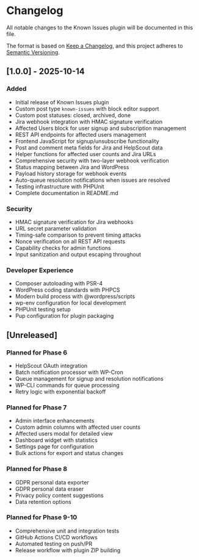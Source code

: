 # Changelog

All notable changes to the Known Issues plugin will be documented in this file.

The format is based on [Keep a Changelog](https://keepachangelog.com/en/1.0.0/),
and this project adheres to [Semantic Versioning](https://semver.org/spec/v2.0.0.html).

## [1.0.0] - 2025-10-14

### Added
- Initial release of Known Issues plugin
- Custom post type `known-issues` with block editor support
- Custom post statuses: closed, archived, done
- Jira webhook integration with HMAC signature verification
- Affected Users block for user signup and subscription management
- REST API endpoints for affected users management
- Frontend JavaScript for signup/unsubscribe functionality
- Post and comment meta fields for Jira and HelpScout data
- Helper functions for affected user counts and Jira URLs
- Comprehensive security with two-layer webhook verification
- Status mapping between Jira and WordPress
- Payload history storage for webhook events
- Auto-queue resolution notifications when issues are resolved
- Testing infrastructure with PHPUnit
- Complete documentation in README.md

### Security
- HMAC signature verification for Jira webhooks
- URL secret parameter validation
- Timing-safe comparison to prevent timing attacks
- Nonce verification on all REST API requests
- Capability checks for admin functions
- Input sanitization and output escaping throughout

### Developer Experience
- Composer autoloading with PSR-4
- WordPress coding standards with PHPCS
- Modern build process with @wordpress/scripts
- wp-env configuration for local development
- PHPUnit testing setup
- Pup configuration for plugin packaging

## [Unreleased]

### Planned for Phase 6
- HelpScout OAuth integration
- Batch notification processor with WP-Cron
- Queue management for signup and resolution notifications
- WP-CLI commands for queue processing
- Retry logic with exponential backoff

### Planned for Phase 7
- Admin interface enhancements
- Custom admin columns with affected user counts
- Affected users modal for detailed view
- Dashboard widget with statistics
- Settings page for configuration
- Bulk actions for export and status changes

### Planned for Phase 8
- GDPR personal data exporter
- GDPR personal data eraser
- Privacy policy content suggestions
- Data retention options

### Planned for Phase 9-10
- Comprehensive unit and integration tests
- GitHub Actions CI/CD workflows
- Automated testing on push/PR
- Release workflow with plugin ZIP building
